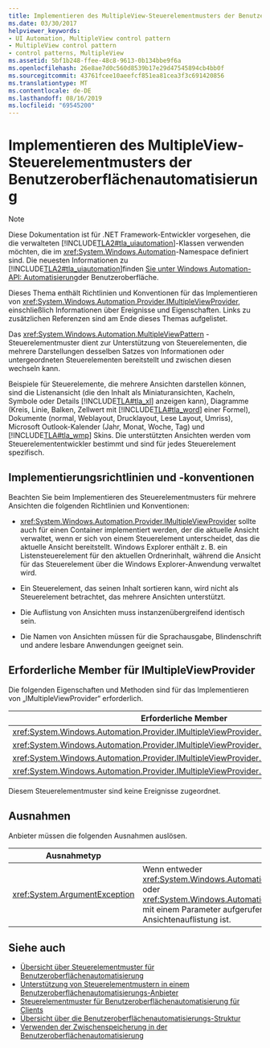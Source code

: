 ```yaml
---
title: Implementieren des MultipleView-Steuerelementmusters der Benutzeroberflächenautomatisierung
ms.date: 03/30/2017
helpviewer_keywords:
- UI Automation, MultipleView control pattern
- MultipleView control pattern
- control patterns, MultipleView
ms.assetid: 5bf1b248-ffee-48c8-9613-0b134bbe9f6a
ms.openlocfilehash: 26e8ae7d0c560d8539b17e29d47545894cb4bb0f
ms.sourcegitcommit: 43761fcee10aeefcf851ea81cea3f3c691420856
ms.translationtype: MT
ms.contentlocale: de-DE
ms.lasthandoff: 08/16/2019
ms.locfileid: "69545200"
---
```

# <a name="implementing-the-ui-automation-multipleview-control-pattern"></a>Implementieren des MultipleView-Steuerelementmusters der Benutzeroberflächenautomatisierung
> [!NOTE]
>  Diese Dokumentation ist für .NET Framework-Entwickler vorgesehen, die die verwalteten [!INCLUDE[TLA2#tla_uiautomation](../../../includes/tla2sharptla-uiautomation-md.md)]-Klassen verwenden möchten, die im <xref:System.Windows.Automation>-Namespace definiert sind. Die neuesten Informationen zu [!INCLUDE[TLA2#tla_uiautomation](../../../includes/tla2sharptla-uiautomation-md.md)]finden [Sie unter Windows Automation-API: Automatisierung](https://go.microsoft.com/fwlink/?LinkID=156746)der Benutzeroberfläche.  
  
 Dieses Thema enthält Richtlinien und Konventionen für das Implementieren von <xref:System.Windows.Automation.Provider.IMultipleViewProvider>, einschließlich Informationen über Ereignisse und Eigenschaften. Links zu zusätzlichen Referenzen sind am Ende dieses Themas aufgelistet.  
  
 Das <xref:System.Windows.Automation.MultipleViewPattern> -Steuerelementmuster dient zur Unterstützung von Steuerelementen, die mehrere Darstellungen desselben Satzes von Informationen oder untergeordneten Steuerelementen bereitstellt und zwischen diesen wechseln kann.  
  
 Beispiele für Steuerelemente, die mehrere Ansichten darstellen können, sind die Listenansicht (die den Inhalt als Miniaturansichten, Kacheln, Symbole oder Details [!INCLUDE[TLA#tla_xl](../../../includes/tlasharptla-xl-md.md)] anzeigen kann), Diagramme (Kreis, Linie, Balken, Zellwert mit [!INCLUDE[TLA#tla_word](../../../includes/tlasharptla-word-md.md)] einer Formel), Dokumente (normal, Weblayout, Drucklayout, Lese Layout, Umriss), Microsoft Outlook-Kalender (Jahr, Monat, Woche, Tag) und [!INCLUDE[TLA#tla_wmp](../../../includes/tlasharptla-wmp-md.md)] Skins. Die unterstützten Ansichten werden vom Steuerelemententwickler bestimmt und sind für jedes Steuerelement spezifisch.  
  
<a name="Implementation_Guidelines_and_Conventions"></a>   
## <a name="implementation-guidelines-and-conventions"></a>Implementierungsrichtlinien und -konventionen  
 Beachten Sie beim Implementieren des Steuerelementmusters für mehrere Ansichten die folgenden Richtlinien und Konventionen:  
  
- <xref:System.Windows.Automation.Provider.IMultipleViewProvider> sollte auch für einen Container implementiert werden, der die aktuelle Ansicht verwaltet, wenn er sich von einem Steuerelement unterscheidet, das die aktuelle Ansicht bereitstellt. Windows Explorer enthält z. B. ein Listensteuerelement für den aktuellen Ordnerinhalt, während die Ansicht für das Steuerelement über die Windows Explorer-Anwendung verwaltet wird.  
  
- Ein Steuerelement, das seinen Inhalt sortieren kann, wird nicht als Steuerelement betrachtet, das mehrere Ansichten unterstützt.  
  
- Die Auflistung von Ansichten muss instanzenübergreifend identisch sein.  
  
- Die Namen von Ansichten müssen für die Sprachausgabe, Blindenschrift und andere lesbare Anwendungen geeignet sein.  
  
<a name="Required_Members_for_IMultipleViewProvider"></a>   
## <a name="required-members-for-imultipleviewprovider"></a>Erforderliche Member für IMultipleViewProvider  
 Die folgenden Eigenschaften und Methoden sind für das Implementieren von „IMultipleViewProvider“ erforderlich.  
  
|Erforderliche Member|Memberart|Hinweise|  
|----------------------|-----------------|-----------|  
|<xref:System.Windows.Automation.Provider.IMultipleViewProvider.CurrentView%2A>|Eigenschaft|None|  
|<xref:System.Windows.Automation.Provider.IMultipleViewProvider.GetSupportedViews%2A>|Methode|None|  
|<xref:System.Windows.Automation.Provider.IMultipleViewProvider.GetViewName%2A>|Methode|None|  
|<xref:System.Windows.Automation.Provider.IMultipleViewProvider.SetCurrentView%2A>|Methode|None|  
  
 Diesem Steuerelementmuster sind keine Ereignisse zugeordnet.  
  
<a name="Exceptions"></a>   
## <a name="exceptions"></a>Ausnahmen  
 Anbieter müssen die folgenden Ausnahmen auslösen.  
  
|Ausnahmetyp|Bedingung|  
|--------------------|---------------|  
|<xref:System.ArgumentException>|Wenn entweder <xref:System.Windows.Automation.Provider.IMultipleViewProvider.SetCurrentView%2A> oder <xref:System.Windows.Automation.Provider.IMultipleViewProvider.GetViewName%2A> mit einem Parameter aufgerufen wird, der kein Member der unterstützten Ansichtenauflistung ist.|  
  
## <a name="see-also"></a>Siehe auch

- [Übersicht über Steuerelementmuster für Benutzeroberflächenautomatisierung](../../../docs/framework/ui-automation/ui-automation-control-patterns-overview.md)
- [Unterstützung von Steuerelementmustern in einem Benutzeroberflächenautomatisierungs-Anbieter](../../../docs/framework/ui-automation/support-control-patterns-in-a-ui-automation-provider.md)
- [Steuerelementmuster für Benutzeroberflächenautomatisierung für Clients](../../../docs/framework/ui-automation/ui-automation-control-patterns-for-clients.md)
- [Übersicht über die Benutzeroberflächenautomatisierungs-Struktur](../../../docs/framework/ui-automation/ui-automation-tree-overview.md)
- [Verwenden der Zwischenspeicherung in der Benutzeroberflächenautomatisierung](../../../docs/framework/ui-automation/use-caching-in-ui-automation.md)
